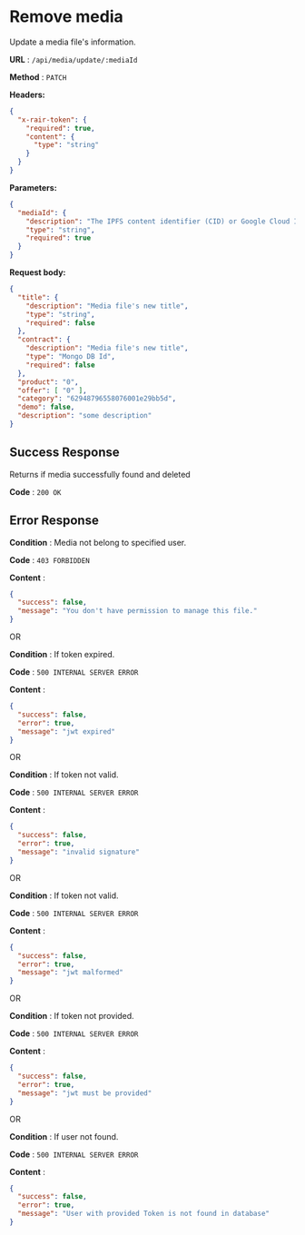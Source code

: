 # Remove media

Update a media file's information.

**URL** : `/api/media/update/:mediaId`

**Method** : `PATCH`

**Headers:**

```json
{
  "x-rair-token": {
    "required": true,
    "content": {
      "type": "string"
    }
  }
}
```

**Parameters:**

```json
{
  "mediaId": {
    "description": "The IPFS content identifier (CID) or Google Cloud ID for a RAIR compatible media folder. Must contain a rair.json manifest.",
    "type": "string",
    "required": true
  }
}
```

**Request body:**

```json
{
  "title": {
    "description": "Media file's new title",
    "type": "string",
    "required": false
  },
  "contract": {
    "description": "Media file's new title",
    "type": "Mongo DB Id",
    "required": false
  },
  "product": "0",
  "offer": [ "0" ],
  "category": "62948796558076001e29bb5d",
  "demo": false,
  "description": "some description"
}
```

## Success Response

Returns if media successfully found and deleted

**Code** : `200 OK`

## Error Response

**Condition** : Media not belong to specified user.

**Code** : `403 FORBIDDEN`

**Content** :

```json
{
  "success": false,
  "message": "You don't have permission to manage this file."
}
```

OR

**Condition** : If token expired.

**Code** : `500 INTERNAL SERVER ERROR`

**Content** :

```json
{
  "success": false,
  "error": true,
  "message": "jwt expired"
}
```

OR

**Condition** : If token not valid.

**Code** : `500 INTERNAL SERVER ERROR`

**Content** :

```json
{
  "success": false,
  "error": true,
  "message": "invalid signature"
}
```

OR

**Condition** : If token not valid.

**Code** : `500 INTERNAL SERVER ERROR`

**Content** :

```json
{
  "success": false,
  "error": true,
  "message": "jwt malformed"
}
```

OR

**Condition** : If token not provided.

**Code** : `500 INTERNAL SERVER ERROR`

**Content** :

```json
{
  "success": false,
  "error": true,
  "message": "jwt must be provided"
}
```

OR

**Condition** : If user not found.

**Code** : `500 INTERNAL SERVER ERROR`

**Content** :

```json
{
  "success": false,
  "error": true,
  "message": "User with provided Token is not found in database"
}
```
